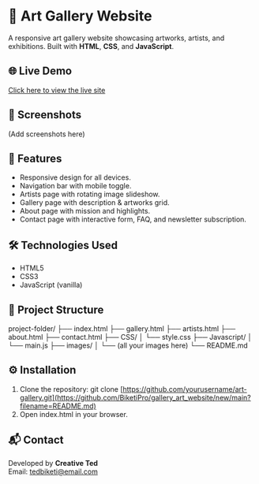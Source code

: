 # 🎨 Art Gallery Website

A responsive art gallery website showcasing artworks, artists, and exhibitions. Built with **HTML**, **CSS**, and **JavaScript**.

## 🌐 Live Demo
[Click here to view the live site](https://your-live-url-here)

## 📸 Screenshots
(Add screenshots here)

## 🚀 Features
- Responsive design for all devices.
- Navigation bar with mobile toggle.
- Artists page with rotating image slideshow.
- Gallery page with description & artworks grid.
- About page with mission and highlights.
- Contact page with interactive form, FAQ, and newsletter subscription.

## 🛠 Technologies Used
- HTML5
- CSS3
- JavaScript (vanilla)

## 📂 Project Structure
project-folder/
├── index.html
├── gallery.html
├── artists.html
├── about.html
├── contact.html
├── CSS/
│   └── style.css
├── Javascript/
│   └── main.js
├── images/
│   └── (all your images here)
└── README.md

## ⚙️ Installation
1. Clone the repository:
   git clone [https://github.com/yourusername/art-gallery.git](https://github.com/BiketiPro/gallery_art_website/new/main?filename=README.md)
2. Open index.html in your browser.

## 📬 Contact
Developed by **Creative Ted**  
Email: tedbiketi@email.com
